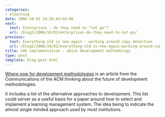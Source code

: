 ```yaml
---
categories:
- elearning
date: 2006-10-02 14:26:41+10:00
next:
  text: Enterprises - do they need to "let go"?
  url: /blog2/2006/10/03/enterprises-do-they-need-to-let-go/
previous:
  text: Everything old is new again - working around copy detection
  url: /blog2/2006/10/02/everything-old-is-new-again-working-around-copy-detection/
title: LMS implementation - which development methodology
type: post
template: blog-post.html
---
```

[Where now for development methodologies](http://doi.acm.org/10.1145/602421.602423) is an article from the Communications of the ACM thinking about the future of development methodologies.

It includes a list of the alternative approaches to development. This list could server as a useful basis for a paper around how to select and implement a learning management system. The idea being to indicate the almost single minded approach used by most institutions.
